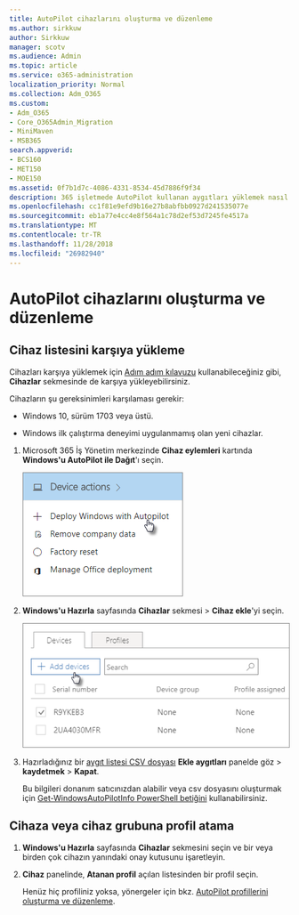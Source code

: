 ```yaml
---
title: AutoPilot cihazlarını oluşturma ve düzenleme
ms.author: sirkkuw
author: Sirkkuw
manager: scotv
ms.audience: Admin
ms.topic: article
ms.service: o365-administration
localization_priority: Normal
ms.collection: Adm_O365
ms.custom:
- Adm_O365
- Core_O365Admin_Migration
- MiniMaven
- MSB365
search.appverid:
- BCS160
- MET150
- MOE150
ms.assetid: 0f7b1d7c-4086-4331-8534-45d7886f9f34
description: 365 işletmede AutoPilot kullanan aygıtları yüklemek nasıl öğrenin. Bir aygıt ya da aygıt grubu için bir profil atayabilirsiniz.
ms.openlocfilehash: cc1f81e9efd9b16e27b8abfbb0927d241535077e
ms.sourcegitcommit: eb1a77e4cc4e8f564a1c78d2ef53d7245fe4517a
ms.translationtype: MT
ms.contentlocale: tr-TR
ms.lasthandoff: 11/28/2018
ms.locfileid: "26982940"
---
```

# <a name="create-and-edit-autopilot-devices"></a>AutoPilot cihazlarını oluşturma ve düzenleme

## <a name="upload-a-list-of-devices"></a>Cihaz listesini karşıya yükleme

Cihazları karşıya yüklemek için [Adım adım kılavuzu](add-autopilot-devices-and-profile.md) kullanabileceğiniz gibi, **Cihazlar** sekmesinde de karşıya yükleyebilirsiniz. 
  
Cihazların şu gereksinimleri karşılaması gerekir:
  
- Windows 10, sürüm 1703 veya üstü.
    
- Windows ilk çalıştırma deneyimi uygulanmamış olan yeni cihazlar.
    
1. Microsoft 365 İş Yönetim merkezinde **Cihaz eylemleri** kartında **Windows'u AutoPilot ile Dağıt**'ı seçin. 
    
    ![On the Device actions card, choose Deploy Windows with Autopilot.](media/160d5c2a-11a8-48f9-a8aa-70f084b85448.png)
  
2. **Windows'u Hazırla** sayfasında **Cihazlar** sekmesi \> **Cihaz ekle**'yi seçin.
    
    ![In the Devices tab, choose Add devices.](media/6ba81e22-c873-40ad-8a72-ce64d15ea6ba.png)
  
3. Hazırladığınız bir [aygıt listesi CSV dosyası](https://support.office.com/article/932e3676-2491-49f0-9177-d893d2f5276e) **Ekle aygıtları** panelde göz \> **kaydetmek** \> **Kapat**.
    
    Bu bilgileri donanım satıcınızdan alabilir veya csv dosyasını oluşturmak için [Get-WindowsAutoPilotInfo PowerShell betiğini](https://www.powershellgallery.com/packages/Get-WindowsAutoPilotInfo) kullanabilirsiniz. 
    
## <a name="assign-a-profile-to-a-device-or-a-group-of-devices"></a>Cihaza veya cihaz grubuna profil atama

1. **Windows'u Hazırla** sayfasında **Cihazlar** sekmesini seçin ve bir veya birden çok cihazın yanındaki onay kutusunu işaretleyin. 
    
2. **Cihaz** panelinde, **Atanan profil** açılan listesinden bir profil seçin. 
    
    Henüz hiç profiliniz yoksa, yönergeler için bkz. [AutoPilot profillerini oluşturma ve düzenleme](create-and-edit-autopilot-profiles.md). 
    
